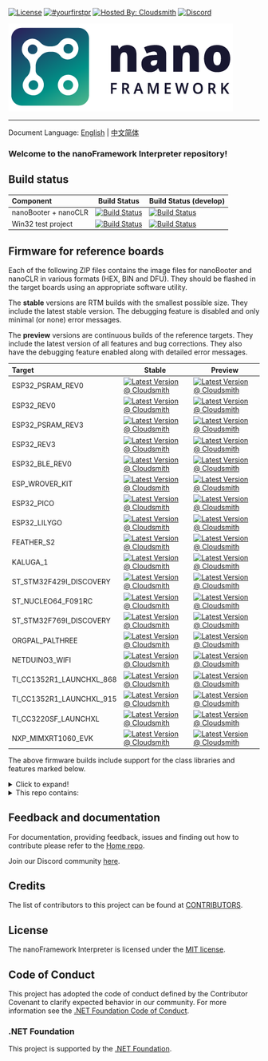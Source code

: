 [![License](https://img.shields.io/badge/License-MIT-blue.svg)](LICENSE) [![#yourfirstpr](https://img.shields.io/badge/first--timers--only-friendly-blue.svg)](https://github.com/nanoframework/Home/blob/main/CONTRIBUTING.md) [![Hosted By: Cloudsmith](https://img.shields.io/badge/OSS%20hosting%20by-cloudsmith-blue?logo=cloudsmith&style=flat-square)](https://cloudsmith.com)
 [![Discord](https://img.shields.io/discord/478725473862549535.svg)](https://discord.gg/gCyBu8T)

![nanoFramework logo](https://github.com/nanoframework/Home/blob/main/resources/logo/nanoFramework-repo-logo.png)

-----
Document Language: [English](README.md) | [中文简体](README.zh-cn.md)

### Welcome to the **nanoFramework** Interpreter repository!

## Build status

| Component | Build Status | Build Status (develop) |
|:-|---|---|
| nanoBooter + nanoCLR | [![Build Status](https://dev.azure.com/nanoframework/nf-interpreter/_apis/build/status/nanoframework.nf-interpreter?repoName=nanoframework%2Fnf-interpreter&branchName=main)](https://dev.azure.com/nanoframework/nf-interpreter/_build/latest?definitionId=34&repoName=nanoframework%2Fnf-interpreter&branchName=main) | [![Build Status](https://dev.azure.com/nanoframework/nf-interpreter/_apis/build/status/nanoframework.nf-interpreter?repoName=nanoframework%2Fnf-interpreter&branchName=develop)](https://dev.azure.com/nanoframework/nf-interpreter/_build/latest?definitionId=34&repoName=nanoframework%2Fnf-interpreter&branchName=develop) |
| Win32 test project | [![Build Status](https://dev.azure.com/nanoframework/nf-interpreter/_apis/build/status/nanoframework.nf-interpreter?repoName=nanoframework%2Fnf-interpreter&branchName=main)](https://dev.azure.com/nanoframework/nf-interpreter/_build/latest?definitionId=34&repoName=nanoframework%2Fnf-interpreter&branchName=main) | [![Build Status](https://dev.azure.com/nanoframework/nf-interpreter/_apis/build/status/nanoframework.nf-interpreter?repoName=nanoframework%2Fnf-interpreter&branchName=develop)](https://dev.azure.com/nanoframework/nf-interpreter/_build/latest?definitionId=34&repoName=nanoframework%2Fnf-interpreter&branchName=develop) |

## Firmware for reference boards

Each of the following ZIP files contains the image files for nanoBooter and nanoCLR in various formats (HEX, BIN and DFU). They should be flashed in the target boards using an appropriate software utility.

The **stable** versions are RTM builds with the smallest possible size. They include the latest stable version. The debugging feature is disabled and only minimal (or none) error messages.

The **preview** versions are continuous builds of the reference targets. They include the latest version of all features and bug corrections. They also have the debugging feature enabled along with detailed error messages.

| Target | Stable | Preview |
|:-|---|---|
| ESP32_PSRAM_REV0 | [![Latest Version @ Cloudsmith](https://api-prd.cloudsmith.io/v1/badges/version/net-nanoframework/nanoframework-images/raw/ESP32_PSRAM_REV0/latest/x/?render=true)](https://cloudsmith.io/~net-nanoframework/repos/nanoframework-images/packages/detail/raw/ESP32_PSRAM_REV0/latest/) | [![Latest Version @ Cloudsmith](https://api-prd.cloudsmith.io/v1/badges/version/net-nanoframework/nanoframework-images-dev/raw/ESP32_PSRAM_REV0/latest/x/?render=true)](https://cloudsmith.io/~net-nanoframework/repos/nanoframework-images-dev/packages/detail/raw/ESP32_PSRAM_REV0/latest/) |
| ESP32_REV0 | [![Latest Version @ Cloudsmith](https://api-prd.cloudsmith.io/v1/badges/version/net-nanoframework/nanoframework-images/raw/ESP32_REV0/latest/x/?render=true)](https://cloudsmith.io/~net-nanoframework/repos/nanoframework-images/packages/detail/raw/ESP32_REV0/latest/) | [![Latest Version @ Cloudsmith](https://api-prd.cloudsmith.io/v1/badges/version/net-nanoframework/nanoframework-images-dev/raw/ESP32_REV0/latest/x/?render=true)](https://cloudsmith.io/~net-nanoframework/repos/nanoframework-images-dev/packages/detail/raw/ESP32_REV0/latest/) |
| ESP32_PSRAM_REV3 | [![Latest Version @ Cloudsmith](https://api-prd.cloudsmith.io/v1/badges/version/net-nanoframework/nanoframework-images/raw/ESP32_PSRAM_REV3/latest/x/?render=true)](https://cloudsmith.io/~net-nanoframework/repos/nanoframework-images/packages/detail/raw/ESP32_PSRAM_REV3/latest/) | [![Latest Version @ Cloudsmith](https://api-prd.cloudsmith.io/v1/badges/version/net-nanoframework/nanoframework-images-dev/raw/ESP32_PSRAM_REV3/latest/x/?render=true)](https://cloudsmith.io/~net-nanoframework/repos/nanoframework-images-dev/packages/detail/raw/ESP32_PSRAM_REV3/latest/) |
| ESP32_REV3 | [![Latest Version @ Cloudsmith](https://api-prd.cloudsmith.io/v1/badges/version/net-nanoframework/nanoframework-images/raw/ESP32_REV3/latest/x/?render=true)](https://cloudsmith.io/~net-nanoframework/repos/nanoframework-images/packages/detail/raw/ESP32_REV3/latest/) | [![Latest Version @ Cloudsmith](https://api-prd.cloudsmith.io/v1/badges/version/net-nanoframework/nanoframework-images-dev/raw/ESP32_REV3/latest/x/?render=true)](https://cloudsmith.io/~net-nanoframework/repos/nanoframework-images-dev/packages/detail/raw/ESP32_REV3/latest/) |
| ESP32_BLE_REV0 | [![Latest Version @ Cloudsmith](https://api-prd.cloudsmith.io/v1/badges/version/net-nanoframework/nanoframework-images/raw/ESP32_BLE_REV0/latest/x/?render=true)](https://cloudsmith.io/~net-nanoframework/repos/nanoframework-images/packages/detail/raw/ESP32_BLE_REV0/latest/) | [![Latest Version @ Cloudsmith](https://api-prd.cloudsmith.io/v1/badges/version/net-nanoframework/nanoframework-images-dev/raw/ESP32_BLE_REV0/latest/x/?render=true)](https://cloudsmith.io/~net-nanoframework/repos/nanoframework-images-dev/packages/detail/raw/ESP32_BLE_REV0/latest/) |
| ESP_WROVER_KIT | [![Latest Version @ Cloudsmith](https://api-prd.cloudsmith.io/v1/badges/version/net-nanoframework/nanoframework-images/raw/ESP_WROVER_KIT/latest/x/?render=true)](https://cloudsmith.io/~net-nanoframework/repos/nanoframework-images/packages/detail/raw/ESP_WROVER_KIT/latest/) | [![Latest Version @ Cloudsmith](https://api-prd.cloudsmith.io/v1/badges/version/net-nanoframework/nanoframework-images-dev/raw/ESP_WROVER_KIT/latest/x/?render=true)](https://cloudsmith.io/~net-nanoframework/repos/nanoframework-images-dev/packages/detail/raw/ESP_WROVER_KIT/latest/) |
| ESP32_PICO | [![Latest Version @ Cloudsmith](https://api-prd.cloudsmith.io/v1/badges/version/net-nanoframework/nanoframework-images/raw/ESP32_PICO/latest/x/?render=true)](https://cloudsmith.io/~net-nanoframework/repos/nanoframework-images/packages/detail/raw/ESP32_PICO/latest/) | [![Latest Version @ Cloudsmith](https://api-prd.cloudsmith.io/v1/badges/version/net-nanoframework/nanoframework-images-dev/raw/ESP32_PICO/latest/x/?render=true)](https://cloudsmith.io/~net-nanoframework/repos/nanoframework-images-dev/packages/detail/raw/ESP32_PICO/latest/) |
| ESP32_LILYGO | [![Latest Version @ Cloudsmith](https://api-prd.cloudsmith.io/v1/badges/version/net-nanoframework/nanoframework-images/raw/ESP32_LILYGO/latest/x/?render=true)](https://cloudsmith.io/~net-nanoframework/repos/nanoframework-images/packages/detail/raw/ESP32_LILYGO/latest/) | [![Latest Version @ Cloudsmith](https://api-prd.cloudsmith.io/v1/badges/version/net-nanoframework/nanoframework-images-dev/raw/ESP32_LILYGO/latest/x/?render=true)](https://cloudsmith.io/~net-nanoframework/repos/nanoframework-images-dev/packages/detail/raw/ESP32_LILYGO/latest/) |
| FEATHER_S2 | [![Latest Version @ Cloudsmith](https://api-prd.cloudsmith.io/v1/badges/version/net-nanoframework/nanoframework-images/raw/FEATHER_S2/latest/x/?render=true)](https://cloudsmith.io/~net-nanoframework/repos/nanoframework-images/packages/detail/raw/FEATHER_S2/latest/) | [![Latest Version @ Cloudsmith](https://api-prd.cloudsmith.io/v1/badges/version/net-nanoframework/nanoframework-images-dev/raw/FEATHER_S2/latest/x/?render=true)](https://cloudsmith.io/~net-nanoframework/repos/nanoframework-images-dev/packages/detail/raw/FEATHER_S2/latest/) |
| KALUGA_1 | [![Latest Version @ Cloudsmith](https://api-prd.cloudsmith.io/v1/badges/version/net-nanoframework/nanoframework-images/raw/KALUGA_1/latest/x/?render=true)](https://cloudsmith.io/~net-nanoframework/repos/nanoframework-images/packages/detail/raw/KALUGA_1/latest/) | [![Latest Version @ Cloudsmith](https://api-prd.cloudsmith.io/v1/badges/version/net-nanoframework/nanoframework-images-dev/raw/KALUGA_1/latest/x/?render=true)](https://cloudsmith.io/~net-nanoframework/repos/nanoframework-images-dev/packages/detail/raw/KALUGA_1/latest/) |
| ST_STM32F429I_DISCOVERY | [![Latest Version @ Cloudsmith](https://api-prd.cloudsmith.io/v1/badges/version/net-nanoframework/nanoframework-images/raw/ST_STM32F429I_DISCOVERY/latest/x/?render=true)](https://cloudsmith.io/~net-nanoframework/repos/nanoframework-images/packages/detail/raw/ST_STM32F429I_DISCOVERY/latest/) | [![Latest Version @ Cloudsmith](https://api-prd.cloudsmith.io/v1/badges/version/net-nanoframework/nanoframework-images-dev/raw/ST_STM32F429I_DISCOVERY/latest/x/?render=true)](https://cloudsmith.io/~net-nanoframework/repos/nanoframework-images-dev/packages/detail/raw/ST_STM32F429I_DISCOVERY/latest/) |
| ST_NUCLEO64_F091RC | [![Latest Version @ Cloudsmith](https://api-prd.cloudsmith.io/v1/badges/version/net-nanoframework/nanoframework-images/raw/ST_NUCLEO64_F091RC/latest/x/?render=true)](https://cloudsmith.io/~net-nanoframework/repos/nanoframework-images/packages/detail/raw/ST_NUCLEO64_F091RC/latest/) | [![Latest Version @ Cloudsmith](https://api-prd.cloudsmith.io/v1/badges/version/net-nanoframework/nanoframework-images-dev/raw/ST_NUCLEO64_F091RC/latest/x/?render=true)](https://cloudsmith.io/~net-nanoframework/repos/nanoframework-images-dev/packages/detail/raw/ST_NUCLEO64_F091RC/latest/) |
| ST_STM32F769I_DISCOVERY | [![Latest Version @ Cloudsmith](https://api-prd.cloudsmith.io/v1/badges/version/net-nanoframework/nanoframework-images/raw/ST_STM32F769I_DISCOVERY/latest/x/?render=true)](https://cloudsmith.io/~net-nanoframework/repos/nanoframework-images/packages/detail/raw/ST_STM32F769I_DISCOVERY/latest/) | [![Latest Version @ Cloudsmith](https://api-prd.cloudsmith.io/v1/badges/version/net-nanoframework/nanoframework-images-dev/raw/ST_STM32F769I_DISCOVERY/latest/x/?render=true)](https://cloudsmith.io/~net-nanoframework/repos/nanoframework-images-dev/packages/detail/raw/ST_STM32F769I_DISCOVERY/latest/) |
| ORGPAL_PALTHREE | [![Latest Version @ Cloudsmith](https://api-prd.cloudsmith.io/v1/badges/version/net-nanoframework/nanoframework-images/raw/ORGPAL_PALTHREE/latest/x/?render=true)](https://cloudsmith.io/~net-nanoframework/repos/nanoframework-images/packages/detail/raw/ORGPAL_PALTHREE/latest/) | [![Latest Version @ Cloudsmith](https://api-prd.cloudsmith.io/v1/badges/version/net-nanoframework/nanoframework-images-dev/raw/ORGPAL_PALTHREE/latest/x/?render=true)](https://cloudsmith.io/~net-nanoframework/repos/nanoframework-images-dev/packages/detail/raw/ORGPAL_PALTHREE/latest/) |
| NETDUINO3_WIFI |  [![Latest Version @ Cloudsmith](https://api-prd.cloudsmith.io/v1/badges/version/net-nanoframework/nanoframework-images/raw/NETDUINO3_WIFI/latest/x/?render=true)](https://cloudsmith.io/~net-nanoframework/repos/nanoframework-images/packages/detail/raw/NETDUINO3_WIFI/latest/) | [![Latest Version @ Cloudsmith](https://api-prd.cloudsmith.io/v1/badges/version/net-nanoframework/nanoframework-images-dev/raw/NETDUINO3_WIFI/latest/x/?render=true)](https://cloudsmith.io/~net-nanoframework/repos/nanoframework-images-dev/packages/detail/raw/NETDUINO3_WIFI/latest/) |
| TI_CC1352R1_LAUNCHXL_868 | [![Latest Version @ Cloudsmith](https://api-prd.cloudsmith.io/v1/badges/version/net-nanoframework/nanoframework-images/raw/TI_CC1352R1_LAUNCHXL_868/latest/x/?render=true)](https://cloudsmith.io/~net-nanoframework/repos/nanoframework-images/packages/detail/raw/TI_CC1352R1_LAUNCHXL_868/latest/) | [![Latest Version @ Cloudsmith](https://api-prd.cloudsmith.io/v1/badges/version/net-nanoframework/nanoframework-images-dev/raw/TI_CC1352R1_LAUNCHXL_868/latest/x/?render=true)](https://cloudsmith.io/~net-nanoframework/repos/nanoframework-images-dev/packages/detail/raw/TI_CC1352R1_LAUNCHXL_868/latest/) |
| TI_CC1352R1_LAUNCHXL_915 | [![Latest Version @ Cloudsmith](https://api-prd.cloudsmith.io/v1/badges/version/net-nanoframework/nanoframework-images/raw/TI_CC1352R1_LAUNCHXL_915/latest/x/?render=true)](https://cloudsmith.io/~net-nanoframework/repos/nanoframework-images/packages/detail/raw/TI_CC1352R1_LAUNCHXL_915/latest/) | [![Latest Version @ Cloudsmith](https://api-prd.cloudsmith.io/v1/badges/version/net-nanoframework/nanoframework-images-dev/raw/TI_CC1352R1_LAUNCHXL_915/latest/x/?render=true)](https://cloudsmith.io/~net-nanoframework/repos/nanoframework-images-dev/packages/detail/raw/TI_CC1352R1_LAUNCHXL_915/latest/) |
| TI_CC3220SF_LAUNCHXL | [![Latest Version @ Cloudsmith](https://api-prd.cloudsmith.io/v1/badges/version/net-nanoframework/nanoframework-images/raw/TI_CC3220SF_LAUNCHXL/latest/x/?render=true)](https://cloudsmith.io/~net-nanoframework/repos/nanoframework-images/packages/detail/raw/TI_CC3220SF_LAUNCHXL/latest/) | [![Latest Version @ Cloudsmith](https://api-prd.cloudsmith.io/v1/badges/version/net-nanoframework/nanoframework-images-dev/raw/TI_CC3220SF_LAUNCHXL/latest/x/?render=true)](https://cloudsmith.io/~net-nanoframework/repos/nanoframework-images-dev/packages/detail/raw/TI_CC3220SF_LAUNCHXL/latest/) |
| NXP_MIMXRT1060_EVK | [![Latest Version @ Cloudsmith](https://api-prd.cloudsmith.io/v1/badges/version/net-nanoframework/nanoframework-images/raw/NXP_MIMXRT1060_EVK/latest/x/?render=true)](https://cloudsmith.io/~net-nanoframework/repos/nanoframework-images/packages/detail/raw/NXP_MIMXRT1060_EVK/latest/) | [![Latest Version @ Cloudsmith](https://api-prd.cloudsmith.io/v1/badges/version/net-nanoframework/nanoframework-images-dev/raw/NXP_MIMXRT1060_EVK/latest/x/?render=true)](https://cloudsmith.io/~net-nanoframework/repos/nanoframework-images-dev/packages/detail/raw/NXP_MIMXRT1060_EVK/latest/) |

The above firmware builds include support for the class libraries and features marked below.

<details>
  <summary>Click to expand!</summary>

   | Target                  | Gpio               | Spi                | I2c                | Pwm                | Adc                | Dac                | Serial             | OneWire            | Events             | SWO                | Networking         | Bluetooth BLE    | Large Heap         | UI         |
  |:-:                      |:-:                 |:-:                 |:-:                 |:-:                 |:-:                 |:-:                 |:-:                 |:-:                 |:-:                 |:-:                 |:-:                 |:-:                 |:-:                 |:-:                 |
  | ESP32_PSRAM_REV0          | :heavy_check_mark: | :heavy_check_mark: | :heavy_check_mark: | :heavy_check_mark: | :heavy_check_mark: | :heavy_check_mark: | :heavy_check_mark: | :heavy_check_mark: | :heavy_check_mark: |                    | :heavy_check_mark: |                    | :heavy_check_mark: |                    |
  | ESP32_REV0          | :heavy_check_mark: | :heavy_check_mark: | :heavy_check_mark: | :heavy_check_mark: | :heavy_check_mark: | :heavy_check_mark: | :heavy_check_mark: | :heavy_check_mark: | :heavy_check_mark: |                    | :heavy_check_mark: |                    | :heavy_check_mark: |                    |
  | ESP32_PSRAM_REV3          | :heavy_check_mark: | :heavy_check_mark: | :heavy_check_mark: | :heavy_check_mark: | :heavy_check_mark: | :heavy_check_mark: | :heavy_check_mark: | :heavy_check_mark: | :heavy_check_mark: |                    | :heavy_check_mark: |                    | :heavy_check_mark: |                    |
  | ESP32_REV3          | :heavy_check_mark: | :heavy_check_mark: | :heavy_check_mark: | :heavy_check_mark: | :heavy_check_mark: | :heavy_check_mark: | :heavy_check_mark: | :heavy_check_mark: | :heavy_check_mark: |                    | :heavy_check_mark: |                    | :heavy_check_mark: |                    |
  | ESP32_BLE_REV0      | :heavy_check_mark: | :heavy_check_mark: | :heavy_check_mark: | :heavy_check_mark: | :heavy_check_mark: | :heavy_check_mark: | :heavy_check_mark: | :heavy_check_mark: | :heavy_check_mark: |                    | :heavy_check_mark: | :heavy_check_mark: |                    |                    |
  | ESP_WROVER_KIT          | :heavy_check_mark: | :heavy_check_mark: | :heavy_check_mark: | :heavy_check_mark: | :heavy_check_mark: | :heavy_check_mark: | :heavy_check_mark: | :heavy_check_mark: | :heavy_check_mark: |                    | :heavy_check_mark: |                    | :heavy_check_mark: | :heavy_check_mark: |
  | ESP32_PICO          | :heavy_check_mark: | :heavy_check_mark: | :heavy_check_mark: | :heavy_check_mark: | :heavy_check_mark: | :heavy_check_mark: | :heavy_check_mark: | :heavy_check_mark: | :heavy_check_mark: |                    | :heavy_check_mark: | :heavy_check_mark: |                    |                    |
  | ESP32_LILYGO          | :heavy_check_mark: | :heavy_check_mark: | :heavy_check_mark: | :heavy_check_mark: | :heavy_check_mark: | :heavy_check_mark: | :heavy_check_mark: | :heavy_check_mark: | :heavy_check_mark: |                    | :heavy_check_mark: Wifi + Ethernet | :heavy_check_mark: |             |                    |
  | FEATHER_S2          | :heavy_check_mark: | :heavy_check_mark: | :heavy_check_mark: | :heavy_check_mark: | :heavy_check_mark: | :heavy_check_mark: | :heavy_check_mark: | :heavy_check_mark: | :heavy_check_mark: |                    | :heavy_check_mark: | :heavy_check_mark: |                    |                    |
  | KALUGA_1          | :heavy_check_mark: | :heavy_check_mark: | :heavy_check_mark: | :heavy_check_mark: | :heavy_check_mark: | :heavy_check_mark: | :heavy_check_mark: | :heavy_check_mark: | :heavy_check_mark: |                    | :heavy_check_mark: | :heavy_check_mark: |                    | :heavy_check_mark: |
  | ST_STM32F429I_DISCOVERY | :heavy_check_mark: | :heavy_check_mark: | :heavy_check_mark: | :heavy_check_mark: | :heavy_check_mark: |                    | :heavy_check_mark: | :heavy_check_mark: | :heavy_check_mark: | :heavy_check_mark: |                    |                    | :heavy_check_mark: |                    |
  | ST_NUCLEO64_F091RC      | :heavy_check_mark: | :heavy_check_mark: | :heavy_check_mark: | :heavy_check_mark: |                    |                    | :heavy_check_mark: | :heavy_check_mark: | :heavy_check_mark: | :heavy_check_mark: |                    |                    |                    |                    |
  | ST_STM32F769I_DISCOVERY | :heavy_check_mark: | :heavy_check_mark: | :heavy_check_mark: | :heavy_check_mark: | :heavy_check_mark: | :heavy_check_mark: | :heavy_check_mark: | :heavy_check_mark: | :heavy_check_mark: | :heavy_check_mark: | :heavy_check_mark: |                    | :heavy_check_mark: | :heavy_check_mark: |
  | ORGPAL_PALTHREE | :heavy_check_mark: | :heavy_check_mark: | :heavy_check_mark: | :heavy_check_mark: | :heavy_check_mark: | :heavy_check_mark: | :heavy_check_mark: | :heavy_check_mark: | :heavy_check_mark: | :heavy_check_mark: | :heavy_check_mark: |                    | :heavy_check_mark: |                    |
  | MBN_QUAIL               | :heavy_check_mark: | :heavy_check_mark: | :heavy_check_mark: | :heavy_check_mark: |                    |                    | :heavy_check_mark: | :heavy_check_mark: | :heavy_check_mark: |                    |                    |                    |                    |                    |
  | NETDUINO3_WIFI          | :heavy_check_mark: | :heavy_check_mark: | :heavy_check_mark: | :heavy_check_mark: | :heavy_check_mark: |                    | :heavy_check_mark: | :heavy_check_mark: | :heavy_check_mark: |                    |                    |                    |                    |                    |
  | TI_CC1352R1_LAUNCHXL    | :heavy_check_mark: |  |  |  |  |                    |                    |                    |  |                    |  |                    |                    |                    |
  | TI_CC3220SF_LAUNCHXL    | :heavy_check_mark: | :heavy_check_mark: | :heavy_check_mark: | :heavy_check_mark: | :heavy_check_mark: |                    |                    |                    | :heavy_check_mark: |                    | :heavy_check_mark: |                    |                    |                    |
  | NXP_MIMXRT1060_EVK           | :heavy_check_mark: |  |  |  |  |  | :heavy_check_mark:  |                    | :heavy_check_mark: |                    | :heavy_check_mark: |                    | :heavy_check_mark: |                    |
</details>

<details>
  <summary>This repo contains:</summary>

  * **nanoFramework** agnostic blocks
    * [CLR](src/CLR)
    * [HAL](src/HAL)
    * [PAL](src/PAL)
  * Target reference for CMSIS OS
    * [ChibiOS](targets/ChibiOS)
      * Reference target boards
        * [Mikrobus QUAIL](targets/ChibiOS/MBN_QUAIL)
        * [OrgPal PalThree](targets/ChibiOS/ORGPAL_PALTHREE)
        * [ST NUCLEO64 F091RC](targets/ChibiOS/ST_NUCLEO64_F091RC)
        * [ST STM32F429I DISCOVERY](targets/ChibiOS/ST_STM32F429I_DISCOVERY)
        * [ST STM32F769I DISCOVERY](targets/ChibiOS/ST_STM32F769I_DISCOVERY)
        * [Wilderness Labs Netduino3 WiFi](targets/ChibiOS/NETDIUNO3_WIFI)
      * ChibiOS overlay for **nanoFramework**
        * [STM32 1.Wire driver](targets/ChibiOS/_nf-overlay/os/hal/src/stm32_onewire)
        * [STM32 CRC32 driver](targets/ChibiOS/_nf-overlay/os/hal/src/stm32_crc)
        * [STM32 Flash driver](targets/ChibiOS/_nf-overlay/os/hal/src/stm32_flash)
        * [STM32 Flexible Memory Controller driver](targets/ChibiOS/_nf-overlay/os/hal/src/stm32_fsmc)
        * [STM32 Random number generator driver](targets/ChibiOS/_nf-overlay/os/hal/src/stm32_rng)
  * Target reference for FreeRTOS
    * [ESP32_REV0](targets/ESP32/ESP32_REV0)
    * [NXP_MIMXRT1060_EVK](targets/FreeRTOS/NXP/NXP_MIMXRT1060_EVK)
  * Target references for TI SimpleLink
    * [TI CC1352R1_LAUNCHXL](targets/TI_SimpleLink/TI_CC1352R1_LAUNCHXL)
    * [TI CC3220SF_LAUNCHXL](targets/TI_SimpleLink/TI_CC3220SF_LAUNCHXL)
  * Target reference for other OSes
    * [Win32 OS (test project only at this time)](targets/os/win32)
  * [CMake files for the build system](CMake)
</details>

## Feedback and documentation

For documentation, providing feedback, issues and finding out how to contribute please refer to the [Home repo](https://github.com/nanoframework/Home).

Join our Discord community [here](https://discord.gg/gCyBu8T).

## Credits

The list of contributors to this project can be found at [CONTRIBUTORS](https://github.com/nanoframework/Home/blob/main/CONTRIBUTORS.md).

## License

The nanoFramework Interpreter is licensed under the [MIT license](LICENSE.md).

## Code of Conduct

This project has adopted the code of conduct defined by the Contributor Covenant to clarify expected behavior in our community.
For more information see the [.NET Foundation Code of Conduct](https://dotnetfoundation.org/code-of-conduct).

### .NET Foundation

This project is supported by the [.NET Foundation](https://dotnetfoundation.org).
